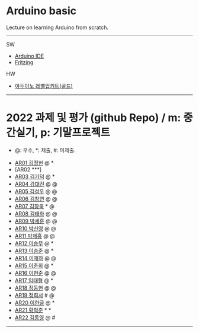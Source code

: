 # Arduino basic
Lecture on learning Arduino from scratch.


---

SW

- [Arduino IDE](https://www.arduino.cc/)
- [Fritzing](http://fritzing.org/download/)

HW

- [아두이노 레벨업키트(골드)](https://www.devicemart.co.kr/goods/view?no=12170416)

---

# 2022 과제 및 평가 (github Repo) / m: 중간실기, p: 기말프로젝트
* @: 우수, *: 제출, #: 미제출.  
- [AR01 김정헌](https://github.com/jhkedwardkim/AR01) @ *
- [AR02 ***]
- [AR03 김기덕](https://github.com/DDUCKI/AR03) @ *
- [AR04 강대진](https://github.com/ijdaejin/AR04) @ @
- [AR05 김성우](https://github.com/Gukdoli/AR05) @ @
- [AR06 김창연](https://github.com/ckddus/AR06) @ @
- [AR07 김창욱](https://github.com/HM0007/AR07) * @
- [AR08 김태화](https://github.com/TAaHwa/AR08-) @ @
- [AR09 박세훈](https://github.com/uoooyas/AR09) @ @
- [AR10 박신영](https://github.com/zachpaul7/AR10) @ @
- [AR11 박제홍](http://github.com/qkrwpghd27/AR11) @ @
- [AR12 이승무](https://github.com/LSeungMOO/AR12) @ *
- [AR13 이승준](https://github.com/q1w2e3r4god/AR13) @ *
- [AR14 이재하](https://github.com/wogk0012/AR14) @ @
- [AR15 이준희](https://github.com/LJunHee/AR15) @ *
- [AR16 이현준](https://github.com/junlee00/AR16) @ @
- [AR17 임태형](https://github.com/vmvvmvvmv/AR17) @ *
- [AR18 정동현](https://github.com/hm18donghyun/AR18) @ @
- [AR19 정희서](https://github.com/HiSeoJeong/AR19) # @
- [AR20 이한글](https://github.com/hangle9449/ar-20) @ *
- [AR21 황혁준](https://github.com/FL08/ar21) * *
- [AR22 김동영](https://github.com/badaral/AR22) @ #

---




